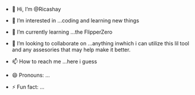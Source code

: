 - 👋 Hi, I’m @Ricashay
- 👀 I’m interested in ...coding and learning new things
- 🌱 I’m currently learning ...the FlipperZero
- 💞️ I’m looking to collaborate on ...anything inwhich i can utilize this lil tool and any assesories that may help make it better.  
- 📫 How to reach me ...here i guess

- 😄 Pronouns: ...
- ⚡ Fun fact: ...

<!---
Ricashay/Ricashay is a ✨ special ✨ repository because its `README.md` (this file) appears on your GitHub profile.
You can click the Preview link to take a look at your changes.
--->
